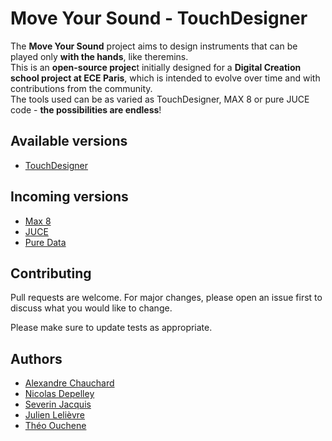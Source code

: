 # Move Your Sound - TouchDesigner

The **Move Your Sound** project aims to design instruments that can be played only **with the hands**, like theremins. \
This is an **open-source projec**t initially designed for a **Digital Creation school project at ECE Paris**, which is intended to evolve over time and with contributions from the community. \
The tools used can be as varied as TouchDesigner, MAX 8 or pure JUCE code - **the possibilities are endless**!


## Available versions

- [TouchDesigner](https://derivative.ca/)


## Incoming versions

- [Max 8](https://cycling74.com/products/max)
- [JUCE](https://juce.com/)
- [Pure Data](https://puredata.info/)


## Contributing

Pull requests are welcome. For major changes, please open an issue first
to discuss what you would like to change.

Please make sure to update tests as appropriate.


## Authors

- [Alexandre Chauchard](https://www.linkedin.com/in/alexandre-chauchard-9325b8190/)
- [Nicolas Depelley](https://www.linkedin.com/in/nicolas-depelley-a9a8501b6/)
- [Severin Jacquis](https://www.linkedin.com/in/severin-jacquis-750b69218/)
- [Julien Lelièvre](https://www.linkedin.com/in/julien-leli%C3%A8vre-365088220/)
- [Théo Ouchene](https://www.linkedin.com/in/th%C3%A9o-ouchene-69359021b/)